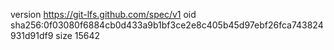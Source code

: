 version https://git-lfs.github.com/spec/v1
oid sha256:0f03080f6884cb0d433a9b1bf3ce2e8c405b45d97ebf26fca743824931d91df9
size 15642
